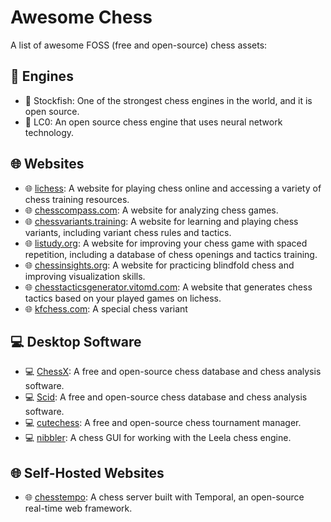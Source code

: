 # Awesome Chess [](https://awesome.re)

A list of awesome FOSS (free and open-source) chess assets:

## 🤖 Engines

- 🤖 Stockfish: One of the strongest chess engines in the world, and it is open source.
- 🤖 LC0: An open source chess engine that uses neural network technology.

## 🌐 Websites

- 🌐 [lichess](https://lichess.org): A website for playing chess online and accessing a variety of chess training resources.
- 🌐 [chesscompass.com](https://chesscompass.com): A website for analyzing chess games.
- 🌐 [chessvariants.training](https://chessvariants.training): A website for learning and playing chess variants, including variant chess rules and tactics.
- 🌐 [listudy.org](https://listudy.org): A website for improving your chess game with spaced repetition, including a database of chess openings and tactics training.
- 🌐 [chessinsights.org](https://chessinsights.org): A website for practicing blindfold chess and improving visualization skills.
- 🌐 [chesstacticsgenerator.vitomd.com](https://chesstacticsgenerator.vitomd.com): A website that generates chess tactics based on your played games on lichess.
- 🌐 [kfchess.com](https://kfchess.com): A special chess variant

## 💻 Desktop Software

- 💻 [ChessX](https://chessx.sourceforge.io): A free and open-source chess database and chess analysis software.
- 💻 [Scid](http://scid.sourceforge.net): A free and open-source chess database and chess analysis software.
- 💻 [cutechess](https://cutechess.com): A free and open-source chess tournament manager.
- 💻 [nibbler](https://nibbler.lczero.org): A chess GUI for working with the Leela chess engine.

## 🌐 Self-Hosted Websites

- 🌐 [chesstempo](https://github.com/sevein/chesstempo): A chess server built with Temporal, an open-source real-time web framework.
